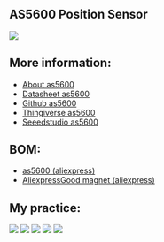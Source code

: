 ## AS5600 Position Sensor

![](https://raw.githubusercontent.com/TrDA-hab/Projects/master/AS5600/AS5600-4.jpg)

## More information:
 - [About as5600](https://ams.com/as5600)
 - [Datasheet as5600](https://ams.com/documents/20143/36005/AS5600_DS000365_5-00.pdf)
 - [Github as5600](https://github.com/kanestoboi/AS5600)
 - [Thingiverse as5600](https://www.thingiverse.com/thing:4007896)
 - [Seeedstudio as5600](https://wiki.seeedstudio.com/Grove-12-bit-Magnetic-Rotary-Position-Sensor-AS5600/)

## BOM:
 - [as5600 (aliexpress)](https://aliexpress.ru/item/4000551682522.html)
 - [AliexpressGood magnet (aliexpress)](https://aliexpress.ru/item/32750723146.html)
 
 
## My practice:
![](https://raw.githubusercontent.com/TrDA-hab/Projects/master/AS5600/AS5600%2BA4988-0.jpg)
![](https://raw.githubusercontent.com/TrDA-hab/Projects/master/AS5600/20200507_155953.jpg)
![](https://raw.githubusercontent.com/TrDA-hab/Projects/master/AS5600/20200507_181120.jpg)
![](https://raw.githubusercontent.com/TrDA-hab/Projects/master/AS5600/20200507_181514.jpg)
![](https://raw.githubusercontent.com/TrDA-hab/Projects/master/AS5600/20200507_185034.jpg)
